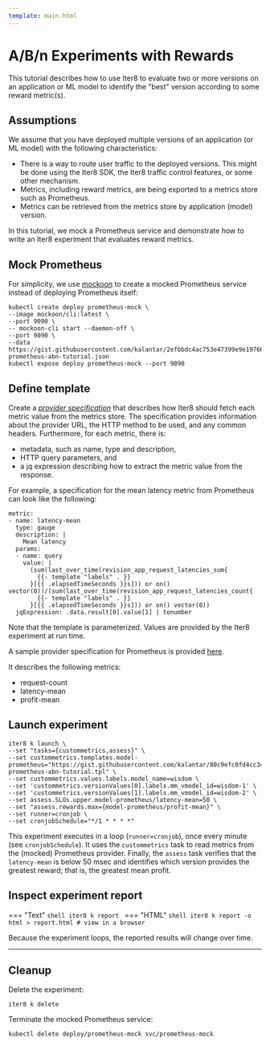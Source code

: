 ```yaml
---
template: main.html
---
```


# A/B/n Experiments with Rewards

This tutorial describes how to use Iter8 to evaluate two or more versions on an application or ML model to identify the "best" version according to some reward metric(s).

## Assumptions

We assume that you have deployed multiple versions of an application (or ML model) with the following characteristics:

- There is a way to route user traffic to the deployed versions. This might be done using the Iter8 SDK, the Iter8 traffic control features, or some other mechanism.
- Metrics, including reward metrics, are being exported to a metrics store such as Prometheus.
- Metrics can be retrieved from the metrics store by application (model) version.

In this tutorial, we mock a Prometheus service and demonstrate how to write an Iter8 experiment that evaluates reward metrics.

## Mock Prometheus

For simplicity, we use [mockoon](https://mockoon.com/) to create a mocked Prometheus service instead of deploying Prometheus itself:

```shell
kubectl create deploy prometheus-mock \
--image mockoon/cli:latest \
--port 9090 \
-- mockoon-cli start --daemon-off \
--port 9090 \
--data https://gist.githubusercontent.com/kalantar/2efbbdc4ac753e47399e9e1976655397/raw/e4e4a690a6e98eb9f230b6b9978b15ae2f3c7c8e/model-prometheus-abn-tutorial.json
kubectl expose deploy prometheus-mock --port 9090
```

## Define template

Create a [_provider specification_](../../user-guide/tasks/custommetrics.md#provider-spec) that describes how Iter8 should fetch each metric value from the metrics store. The specification provides information about the provider URL, the HTTP method to be used, and any common headers. Furthermore, for each metric, there is:
- metadata, such as name, type and description, 
- HTTP query parameters, and 
- a jq expression describing how to extract the metric value from the response.

For example, a specification for the mean latency metric from Prometheus can look like the following: 

```
metric:
- name: latency-mean
  type: gauge
  description: |
    Mean latency
  params:
  - name: query
    value: |
      (sum(last_over_time(revision_app_request_latencies_sum{
        {{- template "labels" . }}
      }[{{ .elapsedTimeSeconds }}s])) or on() vector(0))/(sum(last_over_time(revision_app_request_latencies_count{
        {{- template "labels" . }}
      }[{{ .elapsedTimeSeconds }}s])) or on() vector(0))
  jqExpression: .data.result[0].value[1] | tonumber
```

Note that the template is parameterized. Values are provided by the Iter8 experiment at run time.

A sample provider specification for Prometheus is provided [here](https://gist.githubusercontent.com/kalantar/80c9efc0fd4cc34572d893cc82bdc4d2/raw/f3629aa62cdc9fd7e39ee2b6b113a8bf7b6b4463/model-prometheus-abn-tutorial.tpl).

It describes the following metrics:

- request-count
- latency-mean
- profit-mean

## Launch experiment

```shell
iter8 k launch \
--set "tasks={custommetrics,assess}" \
--set custommetrics.templates.model-prometheus="https://gist.githubusercontent.com/kalantar/80c9efc0fd4cc34572d893cc82bdc4d2/raw/f3629aa62cdc9fd7e39ee2b6b113a8bf7b6b4463/model-prometheus-abn-tutorial.tpl" \
--set custommetrics.values.labels.model_name=wisdom \
--set 'custommetrics.versionValues[0].labels.mm_vmodel_id=wisdom-1' \
--set 'custommetrics.versionValues[1].labels.mm_vmodel_id=wisdom-2' \
--set assess.SLOs.upper.model-prometheus/latency-mean=50 \
--set "assess.rewards.max={model-prometheus/profit-mean}" \
--set runner=cronjob \
--set cronjobSchedule="*/1 * * * *"
```

This experiment executes in a loop (`runner=cronjob`), once every minute (see `cronjobSchedule`). It uses the `custommetrics` task to read metrics from the (mocked) Prometheus provider. Finally, the `assess` task verifies that the `latency-mean` is below 50 msec and identifies which version provides the greatest reward; that is, the greatest mean profit.

## Inspect experiment report

=== "Text"
    ```shell
    iter8 k report
    ```
=== "HTML"
    ```shell
    iter8 k report -o html > report.html # view in a browser
    ```

Because the experiment loops, the reported results will change over time.

***

## Cleanup

Delete the experiment:

```shell
iter8 k delete
```

Terminate the mocked Prometheus service:

```shell
kubectl delete deploy/prometheus-mock svc/prometheus-mock
```